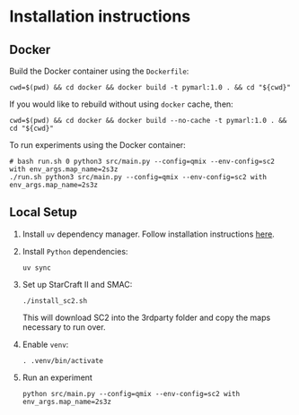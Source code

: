 # Installation instructions

## Docker

Build the Docker container using the `Dockerfile`:

```shell
cwd=$(pwd) && cd docker && docker build -t pymarl:1.0 . && cd "${cwd}"
```

If you would like to rebuild without using `docker` cache, then:

```shell
cwd=$(pwd) && cd docker && docker build --no-cache -t pymarl:1.0 . && cd "${cwd}"
```

To run experiments using the Docker container:

```shell
# bash run.sh 0 python3 src/main.py --config=qmix --env-config=sc2 with env_args.map_name=2s3z
./run.sh python3 src/main.py --config=qmix --env-config=sc2 with env_args.map_name=2s3z
```

## Local Setup

1. Install `uv` dependency manager. Follow installation instructions [here](https://docs.astral.sh/uv/getting-started/installation/).
2. Install `Python` dependencies:

   ```shell
   uv sync
   ```

3. Set up StarCraft II and SMAC:

   ```shell
   ./install_sc2.sh
   ```

   This will download SC2 into the 3rdparty folder and copy the maps necessary to run over.

4. Enable `venv`:

   ```shell
   . .venv/bin/activate
   ```

5. Run an experiment

   ```shell
   python src/main.py --config=qmix --env-config=sc2 with env_args.map_name=2s3z
   ```
